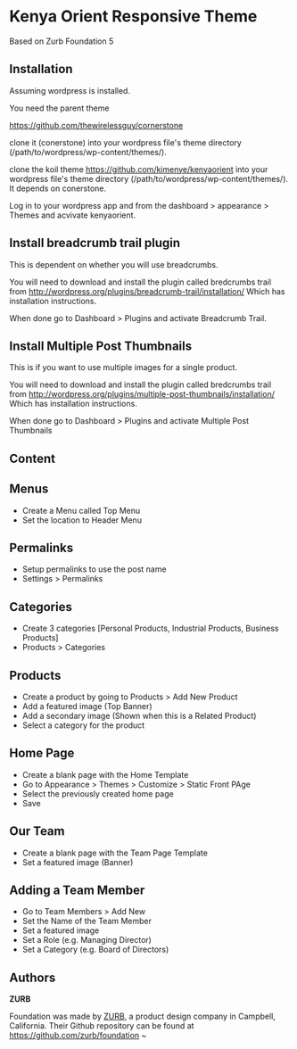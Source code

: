 # Kenya Orient Responsive Theme

Based on Zurb Foundation 5

Installation
-------------

Assuming wordpress is installed.
 
You need the parent theme
 
https://github.com/thewirelessguy/cornerstone
 
clone it (conerstone) into your wordpress file's theme directory (/path/to/wordpress/wp-content/themes/).
 
clone the koil theme https://github.com/kimenye/kenyaorient into your wordpress file's theme directory (/path/to/wordpress/wp-content/themes/). It depends on conerstone.
 
   
Log in to your wordpress app and from the dashboard > appearance > Themes and acvivate kenyaorient.

Install breadcrumb trail plugin
--------------------------------

This is dependent on whether you will use breadcrumbs.

You will need to download and install the plugin called bredcrumbs trail from http://wordpress.org/plugins/breadcrumb-trail/installation/ 
Which has installation instructions.

When done go to Dashboard > Plugins and activate Breadcrumb Trail.

Install Multiple Post Thumbnails
--------------------------------

This is if you want to use multiple images for a single product.

You will need to download and install the plugin called bredcrumbs trail from http://wordpress.org/plugins/multiple-post-thumbnails/installation/ 
Which has installation instructions.

When done go to Dashboard > Plugins and activate Multiple Post Thumbnails

## Content

Menus
-----
- Create a Menu called Top Menu
- Set the location to Header Menu

Permalinks
----------
- Setup permalinks to use the post name
- Settings > Permalinks

Categories
----------
- Create 3 categories [Personal Products, Industrial Products, Business Products]
- Products > Categories

Products
--------
- Create a product by going to Products > Add New Product
- Add a featured image (Top Banner)
- Add a secondary image (Shown when this is a Related Product)
- Select a category for the product

Home Page
---------
- Create a blank page with the Home Template
- Go to Appearance > Themes > Customize > Static Front PAge
- Select the previously created home page
- Save

Our Team
--------
- Create a blank page with the Team Page Template
- Set a featured image (Banner)

Adding a Team Member
--------------------
- Go to Team Members > Add New
- Set the Name of the Team Member
- Set a featured image
- Set a Role (e.g. Managing Director)
- Set a Category (e.g. Board of Directors)




## Authors
           
  **ZURB**
   
Foundation was made by [ZURB](http://foundation.zurb.com/), a product design company in Campbell, California. Their Github repository can be found at https://github.com/zurb/foundation
~                                                                             
